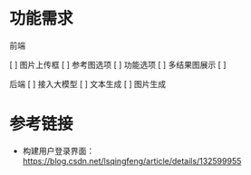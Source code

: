 # 功能需求
前端

[ ] 图片上传框
[ ] 参考图选项
[ ] 功能选项
[ ] 多结果图展示
[ ] 


后端
[ ] 接入大模型
[ ] 文本生成
[ ] 图片生成

# 参考链接
- 构建用户登录界面： https://blog.csdn.net/lsqingfeng/article/details/132599955

